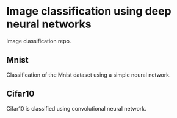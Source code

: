 # Image classification using deep neural networks

Image classification repo.


## Mnist

Classification of the Mnist dataset using a simple neural network.


## Cifar10

Cifar10 is classified using convolutional neural network.
